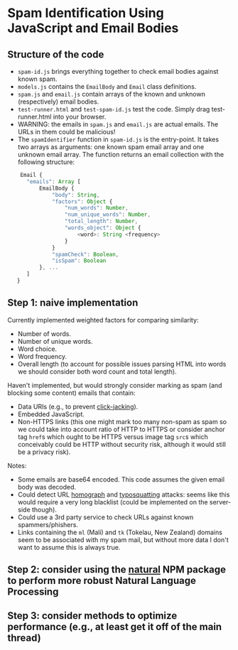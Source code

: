 # Spam Identification Using JavaScript and Email Bodies

## Structure of the code
- `spam-id.js` brings everything together to check email bodies against known spam.
- `models.js` contains the `EmailBody` and `Email` class definitions.
- `spam.js` and `email.js` contain arrays of the known and unknown (respectively) email bodies.
- `test-runner.html` and `test-spam-id.js` test the code. Simply drag test-runner.html into your browser.
- WARNING: the emails in `spam.js` and `email.js` are actual emails. The URLs in them could be malicious!
- The `spamIdentifier` function in `spam-id.js` is the entry-point. It takes two arrays as arguments: one known spam email array and one unknown email array.  The function returns an email collection with the following structure:
```javascript
    Email {
      "emails": Array [
          EmailBody {
              "body": String,
              "factors": Object {
                  "num_words": Number,
                  "num_unique_words": Number,
                  "total_length": Number,
                  "words_object": Object {
                      <word>: String <frequency>
                  }
              }
              "spamCheck": Boolean,
              "isSpam": Boolean
          }, ...
      ]
   }
```

## Step 1: naive implementation
Currently implemented weighted factors for comparing similarity:
- Number of words.
- Number of unique words.
- Word choice.
- Word frequency.
- Overall length (to account for possible issues parsing HTML into words we should consider both word count and total length).

Haven't implemented, but would strongly consider marking as spam (and blocking some content) emails that contain:
- Data URIs (e.g., to prevent [click-jacking][3]).
- Embedded JavaScript.
- Non-HTTPS links (this one might mark too many non-spam as spam so we could take into account ratio of HTTP to HTTPS or consider anchor tag `href`s which ought to be HTTPS versus image tag `src`s which conceivably could be HTTP without security risk, although it would still be a privacy risk).

Notes:
- Some emails are base64 encoded. This code assumes the given email body was decoded.
- Could detect URL [homograph][1] and [typosquatting][2] attacks: seems like this would require a very long blacklist (could be implemented on the server-side though).
- Could use a 3rd party service to check URLs against known spammers/phishers.
- Links containing the `ml` (Mali) and `tk` (Tokelau, New Zealand) domains seem to be associated with my spam mail, but without more data I don't want to assume this is always true.

## Step 2: consider using the [natural][4] NPM package to perform more robust Natural Language Processing

## Step 3: consider methods to optimize performance (e.g., at least get it off of the main thread)

[1]:https://en.wikipedia.org/wiki/IDN_homograph_attack
[2]:https://en.wikipedia.org/wiki/Typosquatting
[3]:https://endeneu.blog/2017/03/12/anatomy-of-an-ad-based-clickjacker/
[4]:https://github.com/NaturalNode/natural